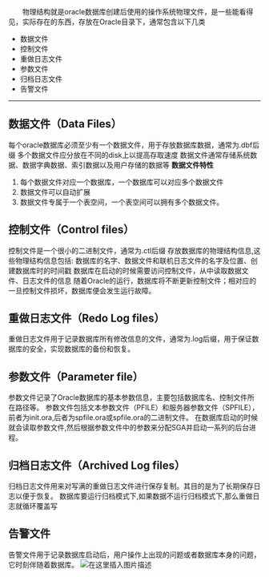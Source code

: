 &emsp;&emsp;物理结构就是oracle数据库创建后使用的操作系统物理文件，是一些能看得见，实际存在的东西，存放在Oracle目录下，通常包含以下几类
 - 数据文件
 - 控制文件
 - 重做日志文件
 - 参数文件
 - 归档日志文件
 - 告警文件
---
## 数据文件（Data Files）
每个oracle数据库必须至少有一个数据文件，用于存放数据库数据，通常为.dbf后缀
多个数据文件应分放在不同的disk上以提高存取速度
数据文件通常存储系统数据、数据字典数据、索引数据以及用户存储的数据等
**数据文件特性**
1. 每个数据文件对应一个数据库，一个数据库可以对应多个数据文件
2. 数据文件可以自动扩展
3. 数据文件专属于一个表空间，一个表空间可以拥有多个数据文件。
## 控制文件（Control files）
控制文件是一个很小的二进制文件，通常为.ctl后缀
存放数据库的物理结构信息,这些物理结构信息包括: 数据库的名字、数据文件和联机日志文件的名字及位置、创建数据库时的时间戳
数据库在启动的时候需要访问控制文件，从中读取数据文件、日志文件的信息
随着Oracle的运行，数据库将不断更新控制文件；相对应的一旦控制文件损坏，数据库便会发生运行故障。
## 重做日志文件（Redo Log files）
重做日志文件用于记录数据库所有修改信息的文件，通常为.log后缀，用于保证数据库的安全，实现数据库的备份和恢复。
## 参数文件（Parameter file）
  参数文件记录了Oracle数据库的基本参数信息，主要包括数据库名、控制文件所在路径等。
  参数文件包括文本参数文件（PFILE）和服务器参数文件（SPFILE），前者为init.ora,后者为spfile.ora或spfile.ora的二进制文件。
  在数据库启动的时候就会读取参数文件,然后根据参数文件中的参数来分配SGA并启动一系列的后台进程。
## 归档日志文件（Archived Log files）
归档日志文件用来对写满的重做日志文件进行保存复制。其目的是为了长期保存日志以便于恢复。
数据库要运行归档模式下,如果数据不运行归档模式下,那么重做日志就循环覆盖写
## 告警文件
告警文件用于记录数据库启动后，用户操作上出现的问题或者数据库本身的问题，它时刻伴随着数据库。
![在这里插入图片描述](https://img-blog.csdnimg.cn/20210314122505106.png?x-oss-process=image/watermark,type_ZmFuZ3poZW5naGVpdGk,shadow_10,text_aHR0cHM6Ly9ibG9nLmNzZG4ubmV0L3FxXzMzNDUzNzg0,size_16,color_FFFFFF,t_70#pic_center)

